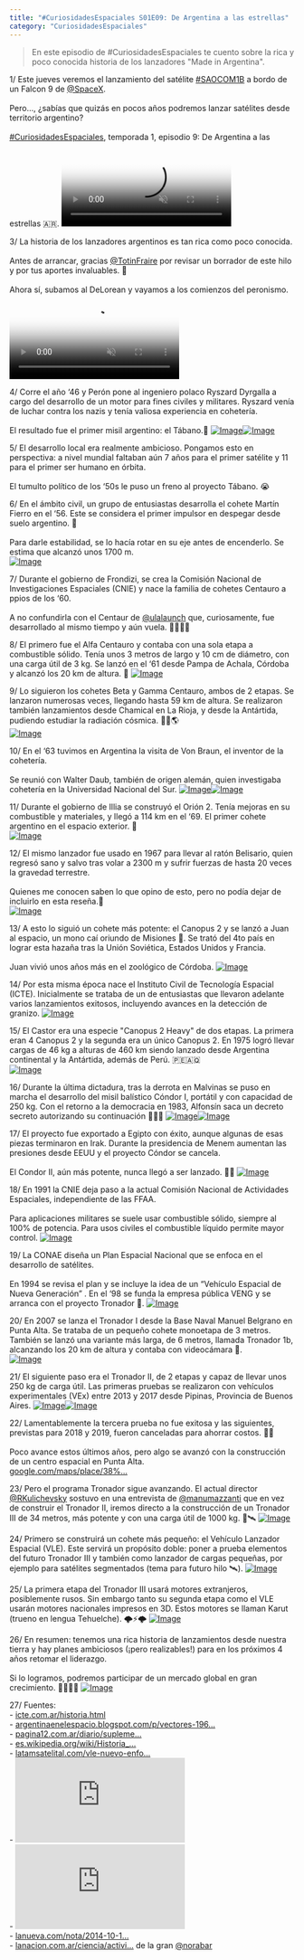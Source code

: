 ```yaml
---
title: "#CuriosidadesEspaciales S01E09: De Argentina a las estrellas"
category: "CuriosidadesEspaciales"
---
```

> En este episodio de #CuriosidadesEspaciales te cuento sobre la rica y poco conocida historia de los lanzadores "Made in Argentina".

<div class="card-tweets" dir="auto">
    <p><span class="nop nop-start">1/ </span> Este jueves veremos el lanzamiento del satélite <a class="entity-hashtag" href="/hashtag/SAOCOM1B">#SAOCOM1B</a> a bordo de un Falcon 9 de <a class="entity-mention" href="https://twitter.com/SpaceX">@SpaceX</a>.<br />
<br />
Pero…, ¿sabías que quizás en pocos años podremos lanzar satélites desde territorio argentino?<br />
<br />
<a class="entity-hashtag" href="/hashtag/CuriosidadesEspaciales">#CuriosidadesEspaciales</a>, temporada 1, episodio 9: De Argentina a las estrellas 🇦🇷. <span class="entity-video-gif"><video autoplay muted loop controls poster="https://pbs.twimg.com/tweet_video_thumb/EgNYwgRXoAAl3GO.jpg"><source src="https://video.twimg.com/tweet_video/EgNYwgRXoAAl3GO.mp4" type="video/mp4"><img alt="Video Poster" src="https://pbs.twimg.com/tweet_video_thumb/EgNYwgRXoAAl3GO.jpg"></video></span></p>
    <p><span class="nop nop-start">3/ </span> La historia de los lanzadores argentinos es tan rica como poco conocida. <br />
<br />
Antes de arrancar, gracias <a class="entity-mention" href="https://twitter.com/TotinFraire">@TotinFraire</a> por revisar un borrador de este hilo y por tus aportes invaluables. 🙌 <br />
<br />
Ahora sí, subamos al DeLorean y vayamos a los comienzos del peronismo. <span class="entity-video-gif"><video autoplay muted loop controls poster="https://pbs.twimg.com/tweet_video_thumb/EgNY18vXsAMeM2Z.jpg"><source src="https://video.twimg.com/tweet_video/EgNY18vXsAMeM2Z.mp4" type="video/mp4"><img alt="Video Poster" src="https://pbs.twimg.com/tweet_video_thumb/EgNY18vXsAMeM2Z.jpg"></video></span></p>
    <p><span class="nop nop-start">4/ </span> Corre el año ‘46 y Perón pone al ingeniero polaco Ryszard Dyrgalla a cargo del desarrollo de un motor para fines civiles y militares. Ryszard venía de luchar contra los nazis y tenía valiosa experiencia en cohetería.<br />
<br />
El resultado fue el primer misil argentino: el Tábano.🦟 <span class="row justify-content-center entity-multiple-2"><span class="col-md-6"><span class="entity-image"><a href="https://pbs.twimg.com/media/EgNY5QBXsAAmwAI.png" target="_blank"><img alt="Image" src="https://pbs.twimg.com/media/EgNY5QBXsAAmwAI.png" data-src="https://pbs.twimg.com/media/EgNY5QBXsAAmwAI.png"></a></span></span><span class="col-md-6"><span class="entity-image"><a href="https://pbs.twimg.com/media/EgNY6t0XoAA8Dna.png" target="_blank"><img alt="Image" src="https://pbs.twimg.com/media/EgNY6t0XoAA8Dna.png" data-src="https://pbs.twimg.com/media/EgNY6t0XoAA8Dna.png"></a></span></span></span></p>
    <p><span class="nop nop-start">5/ </span> El desarrollo local era realmente ambicioso. Pongamos esto en perspectiva: a nivel mundial faltaban aún 7 años para el primer satélite y 11 para el primer ser humano en órbita. <br />
<br />
El tumulto político de los ‘50s le puso un freno al proyecto Tábano. 😭</p>
    <p><span class="nop nop-start">6/ </span> En el ámbito civil, un grupo de entusiastas desarrolla el cohete Martín Fierro en el ‘56. Este se considera el primer impulsor en despegar desde suelo argentino. 🚀<br />
<br />
Para darle estabilidad, se lo hacía rotar en su eje antes de encenderlo. Se estima que alcanzó unos 1700 m. <br><span class="entity-image"><a href="https://pbs.twimg.com/media/EgNZBwuWsAAYmzW.png" target="_blank"><img alt="Image" src="https://pbs.twimg.com/media/EgNZBwuWsAAYmzW.png" data-src="https://pbs.twimg.com/media/EgNZBwuWsAAYmzW.png"></a></span></p>
    <p><span class="nop nop-start">7/ </span> Durante el gobierno de Frondizi, se crea la Comisión Nacional de Investigaciones Espaciales (CNIE) y nace la familia de cohetes Centauro a ppios de los ‘60.<br />
<br />
A no confundirla con el Centaur de <a class="entity-mention" href="https://twitter.com/ulalaunch">@ulalaunch</a> que, curiosamente, fue desarrollado al mismo tiempo y aún vuela. 💪🏽👴🏽</p>
    <p><span class="nop nop-start">8/ </span> El primero fue el Alfa Centauro y contaba con una sola etapa a combustible sólido. Tenía unos 3 metros de largo y 10 cm de diámetro, con una carga útil de 3 kg. Se lanzó en el ‘61 desde Pampa de Achala, Córdoba y alcanzó los 20 km de altura. 🤯 <span class="entity-image"><a href="https://pbs.twimg.com/media/EgNZGQ7XgAAqsUF.png" target="_blank"><img alt="Image" src="https://pbs.twimg.com/media/EgNZGQ7XgAAqsUF.png" data-src="https://pbs.twimg.com/media/EgNZGQ7XgAAqsUF.png"></a></span></p>
    <p><span class="nop nop-start">9/ </span> Lo siguieron los cohetes Beta y Gamma Centauro, ambos de 2 etapas. Se lanzaron numerosas veces, llegando hasta 59 km de altura. Se realizaron también lanzamientos desde Chamical en La Rioja, y desde la Antártida, pudiendo estudiar la radiación cósmica. 🐧🚀🌎 <br><span class="entity-image"><a href="https://pbs.twimg.com/media/EgNZKjQWkAUFdnm.png" target="_blank"><img alt="Image" src="https://pbs.twimg.com/media/EgNZKjQWkAUFdnm.png" data-src="https://pbs.twimg.com/media/EgNZKjQWkAUFdnm.png"></a></span></p>
    <p><span class="nop nop-start">10/ </span> En el ‘63 tuvimos en Argentina la visita de Von Braun, el inventor de la cohetería.<br />
<br />
Se reunió con Walter Daub, también de origen alemán, quien investigaba cohetería en la Universidad Nacional del Sur. <span class="row justify-content-center entity-multiple-2"><span class="col-md-6"><span class="entity-image"><a href="https://pbs.twimg.com/media/EgNZOLdWkAIsJxn.png" target="_blank"><img alt="Image" src="https://pbs.twimg.com/media/EgNZOLdWkAIsJxn.png" data-src="https://pbs.twimg.com/media/EgNZOLdWkAIsJxn.png"></a></span></span><span class="col-md-6"><span class="entity-image"><a href="https://pbs.twimg.com/media/EgNZO9OXkAArzO7.jpg" target="_blank"><img alt="Image" src="https://pbs.twimg.com/media/EgNZO9OXkAArzO7.png" data-src="https://pbs.twimg.com/media/EgNZO9OXkAArzO7.jpg"></a></span></span></span></p>
    <p><span class="nop nop-start">11/ </span> Durante el gobierno de Illia se construyó el Orión 2. Tenía mejoras en su combustible y materiales, y llegó a 114 km en el ‘69. El primer cohete argentino en el espacio exterior. 🌌 <br><span class="entity-image"><a href="https://pbs.twimg.com/media/EgNZSeRWoAEaIGm.png" target="_blank"><img alt="Image" src="https://pbs.twimg.com/media/EgNZSeRWoAEaIGm.png" data-src="https://pbs.twimg.com/media/EgNZSeRWoAEaIGm.png"></a></span></p>
    <p><span class="nop nop-start">12/ </span> El mismo lanzador fue usado en 1967 para llevar al ratón Belisario, quien regresó sano y salvo tras volar a 2300 m y sufrir fuerzas de hasta 20 veces la gravedad terrestre.<br />
<br />
Quienes me conocen saben lo que opino de esto, pero no podía dejar de incluirlo en esta reseña.🤢 <br><span class="entity-image"><a href="https://pbs.twimg.com/media/EgNZVCdX0AAMJam.png" target="_blank"><img alt="Image" src="https://pbs.twimg.com/media/EgNZVCdX0AAMJam.png" data-src="https://pbs.twimg.com/media/EgNZVCdX0AAMJam.png"></a></span></p>
    <p><span class="nop nop-start">13/ </span> A esto lo siguió un cohete más potente: el Canopus 2 y se lanzó a Juan al espacio, un mono caí oriundo de Misiones 🐒. Se trató del 4to país en lograr esta hazaña tras la Unión Soviética, Estados Unidos y Francia.<br />
<br />
Juan vivió unos años más en el zoológico de Córdoba. <span class="entity-image"><a href="https://pbs.twimg.com/media/EgNZX3oXYAANfA6.png" target="_blank"><img alt="Image" src="https://pbs.twimg.com/media/EgNZX3oXYAANfA6.png" data-src="https://pbs.twimg.com/media/EgNZX3oXYAANfA6.png"></a></span></p>
    <p><span class="nop nop-start">14/ </span> Por esta misma época nace el Instituto Civil de Tecnología Espacial (ICTE). Inicialmente se trataba de un de entusiastas que llevaron adelante varios lanzamientos exitosos, incluyendo avances en la detección de granizo. <span class="entity-image"><a href="https://pbs.twimg.com/media/EgNZaIMXoAUK8oJ.png" target="_blank"><img alt="Image" src="https://pbs.twimg.com/media/EgNZaIMXoAUK8oJ.png" data-src="https://pbs.twimg.com/media/EgNZaIMXoAUK8oJ.png"></a></span></p>
    <p><span class="nop nop-start">15/ </span> El Castor era una especie "Canopus 2 Heavy" de dos etapas. La primera eran 4 Canopus 2 y la segunda era un único Canopus 2. En 1975 logró llevar cargas de 46 kg a alturas de 460 km siendo lanzado desde Argentina continental y la Antártida, además de Perú. 🇵🇪🇦🇶 <br><span class="entity-image"><a href="https://pbs.twimg.com/media/EgNZdtEWkAEu8mv.png" target="_blank"><img alt="Image" src="https://pbs.twimg.com/media/EgNZdtEWkAEu8mv.png" data-src="https://pbs.twimg.com/media/EgNZdtEWkAEu8mv.png"></a></span></p>
    <p><span class="nop nop-start">16/ </span> Durante la última dictadura, tras la derrota en Malvinas se puso en marcha el desarrollo del misil balístico Cóndor I, portátil y con capacidad de 250 kg. Con el retorno a la democracia en 1983, Alfonsín saca un decreto secreto autorizando su continuación 🕵🏻‍♂️ <span class="row justify-content-center entity-multiple-2"><span class="col-md-6"><span class="entity-image"><a href="https://pbs.twimg.com/media/EgNZwzPXYAIH4UJ.jpg" target="_blank"><img alt="Image" src="https://pbs.twimg.com/media/EgNZwzPXYAIH4UJ.jpg" data-src="https://pbs.twimg.com/media/EgNZwzPXYAIH4UJ.jpg"></a></span></span><span class="col-md-6"><span class="entity-image"><a href="https://pbs.twimg.com/media/EgNZxgrXkAAhtS8.png" target="_blank"><img alt="Image" src="https://pbs.twimg.com/media/EgNZxgrXkAAhtS8.jpg" data-src="https://pbs.twimg.com/media/EgNZxgrXkAAhtS8.png"></a></span></span></span></p>
    <p><span class="nop nop-start">17/ </span> El proyecto fue exportado a Egipto con éxito, aunque algunas de esas piezas terminaron en Irak. Durante la presidencia de Menem aumentan las presiones desde EEUU y el proyecto Cóndor se cancela.<br />
<br />
El Condor II, aún más potente, nunca llegó a ser lanzado. 🤦‍♂️ <span class="entity-image"><a href="https://pbs.twimg.com/media/EgNZ0pRXgAEEZX_.jpg" target="_blank"><img alt="Image" src="https://pbs.twimg.com/media/EgNZ0pRXgAEEZX_.jpg" data-src="https://pbs.twimg.com/media/EgNZ0pRXgAEEZX_.jpg"></a></span></p>
    <p><span class="nop nop-start">18/ </span> En 1991 la CNIE deja paso a la actual Comisión Nacional de Actividades Espaciales, independiente de las FFAA.<br />
<br />
Para aplicaciones militares se suele usar combustible sólido, siempre al 100% de potencia. Para usos civiles el combustible líquido permite mayor control. <span class="entity-image"><a href="https://pbs.twimg.com/media/EgNaT0vWAAAm25H.jpg" target="_blank"><img alt="Image" src="https://pbs.twimg.com/media/EgNaT0vWAAAm25H.jpg" data-src="https://pbs.twimg.com/media/EgNaT0vWAAAm25H.jpg"></a></span></p>
    <p><span class="nop nop-start">19/ </span> La CONAE diseña un Plan Espacial Nacional que se enfoca en el desarrollo de satélites. <br />
<br />
En 1994 se revisa el plan y se incluye la idea de un “Vehículo Espacial de Nueva Generación” . En el ‘98 se funda la empresa pública VENG y se arranca con el proyecto Tronador 🚀. <span class="entity-image"><a href="https://pbs.twimg.com/media/EgNadJsXsAAheYj.jpg" target="_blank"><img alt="Image" src="https://pbs.twimg.com/media/EgNadJsXsAAheYj.jpg" data-src="https://pbs.twimg.com/media/EgNadJsXsAAheYj.jpg"></a></span></p>
    <p><span class="nop nop-start">20/ </span> En 2007 se lanza el Tronador I desde la Base Naval Manuel Belgrano en Punta Alta. Se trataba de un pequeño cohete monoetapa de 3 metros. También se lanzó una variante más larga, de 6 metros, llamada Tronador 1b, alcanzando los 20 km de altura y contaba con videocámara 📼. <br><span class="entity-image"><a href="https://pbs.twimg.com/media/EgNamQkWsAMWzZD.png" target="_blank"><img alt="Image" src="https://pbs.twimg.com/media/EgNamQkWsAMWzZD.png" data-src="https://pbs.twimg.com/media/EgNamQkWsAMWzZD.png"></a></span></p>
    <p><span class="nop nop-start">21/ </span> El siguiente paso era el Tronador II, de 2 etapas y capaz de llevar unos 250 kg de carga útil. Las primeras pruebas se realizaron con vehículos experimentales (VEx) entre 2013 y 2017 desde Pipinas, Provincia de Buenos Aires. <span class="row justify-content-center entity-multiple-2"><span class="col-md-6"><span class="entity-image"><a href="https://pbs.twimg.com/media/EgNarDJWoAY_mvb.jpg" target="_blank"><img alt="Image" src="https://pbs.twimg.com/media/EgNarDJWoAY_mvb.jpg" data-src="https://pbs.twimg.com/media/EgNarDJWoAY_mvb.jpg"></a></span></span><span class="col-md-6"><span class="entity-image"><a href="https://pbs.twimg.com/media/EgNas6jXsAEgzwS.jpg" target="_blank"><img alt="Image" src="https://pbs.twimg.com/media/EgNas6jXsAEgzwS.jpg" data-src="https://pbs.twimg.com/media/EgNas6jXsAEgzwS.jpg"></a></span></span></span></p>
    <p><span class="nop nop-start">22/ </span> Lamentablemente la tercera prueba no fue exitosa y las siguientes, previstas para 2018 y 2019, fueron canceladas para ahorrar costos. 🤦‍♂️  <br />
<br />
Poco avance estos últimos años, pero algo se avanzó con la construcción de un centro espacial en Punta Alta.<br />
<a class="entity-url" data-preview="true" href="https://www.google.com/maps/place/38%C2%B057'46.1%22S+61%C2%B042'54.0%22W/@-38.9622733,-61.7141528,438m/data=!3m1!1e3!4m5!3m4!1s0x0:0x0!8m2!3d-38.9628!4d-61.715?hl=es">google.com/maps/place/38%…</a></p>
    <p><span class="nop nop-start">23/ </span> Pero el programa Tronador sigue avanzando. El actual director <a class="entity-mention" href="https://twitter.com/RKulichevsky">@RKulichevsky</a> sostuvo en una entrevista de <a class="entity-mention" href="https://twitter.com/manumazzanti">@manumazzanti</a> que en vez de construir el Tronador II, iremos directo a la construcción de un Tronador III de 34 metros, más potente y con una carga útil de 1000 kg.  💪🛰 <span class="entity-image"><a href="https://pbs.twimg.com/media/EgNa0L7WoAAraDK.png" target="_blank"><img alt="Image" src="https://pbs.twimg.com/media/EgNa0L7WoAAraDK.png" data-src="https://pbs.twimg.com/media/EgNa0L7WoAAraDK.png"></a></span></p>
    <p><span class="nop nop-start">24/ </span> Primero se construirá un cohete más pequeño: el Vehículo Lanzador Espacial (VLE). Este servirá un propósito doble: poner a prueba elementos del futuro Tronador III y también como lanzador de cargas pequeñas, por ejemplo para satélites segmentados (tema para futuro hilo 🛰). <span class="entity-image"><a href="https://pbs.twimg.com/media/EgNbKdMXkAE2udM.jpg" target="_blank"><img alt="Image" src="https://pbs.twimg.com/media/EgNbKdMXkAE2udM.jpg" data-src="https://pbs.twimg.com/media/EgNbKdMXkAE2udM.jpg"></a></span></p>
    <p><span class="nop nop-start">25/ </span> La primera etapa del Tronador III usará motores extranjeros, posiblemente rusos. Sin embargo tanto su segunda etapa como el VLE usarán motores nacionales impresos en 3D. Estos motores se llaman Karut (trueno en lengua Tehuelche). 🌩⚡️🌩 <span class="entity-image"><a href="https://pbs.twimg.com/media/EgNbOClXsAA-ttX.jpg" target="_blank"><img alt="Image" src="https://pbs.twimg.com/media/EgNbOClXsAA-ttX.jpg" data-src="https://pbs.twimg.com/media/EgNbOClXsAA-ttX.jpg"></a></span></p>
    <p><span class="nop nop-start">26/ </span> En resumen: tenemos una rica historia de lanzamientos desde nuestra tierra y hay planes ambiciosos (¡pero realizables!) para en los próximos 4 años retomar el liderazgo.<br />
<br />
Si lo logramos, podremos participar de un mercado global en gran crecimiento.  💪🇦🇷🚀 <span class="entity-image"><a href="https://pbs.twimg.com/media/EgN0d1uWkAYJQBH.jpg" target="_blank"><img alt="Image" src="https://pbs.twimg.com/media/EgN0d1uWkAYJQBH.jpg" data-src="https://pbs.twimg.com/media/EgN0d1uWkAYJQBH.jpg"></a></span></p>
    <p><span class="nop nop-start">27/ </span> Fuentes:<br />
- <a class="entity-url" data-preview="true" href="https://www.icte.com.ar/historia.html">icte.com.ar/historia.html</a><br />
- <a class="entity-url" data-preview="true" href="http://argentinaenelespacio.blogspot.com/p/vectores-1960-1969-v2.html">argentinaenelespacio.blogspot.com/p/vectores-196…</a><br />
- <a class="entity-url" data-preview="true" href="https://www.pagina12.com.ar/diario/suplementos/futuro/13-2551-2011-06-25.html">pagina12.com.ar/diario/supleme…</a><br />
- <a class="entity-url" data-preview="true" href="https://es.wikipedia.org/wiki/Historia_de_la_astron%C3%A1utica_en_Argentina">es.wikipedia.org/wiki/Historia_…</a><br />
- <a class="entity-url" data-preview="true" href="http://latamsatelital.com/vle-nuevo-enfoque-de-conae/">latamsatelital.com/vle-nuevo-enfo…</a><br />
- <span class="entity-embed"><iframe class="youtube-player keep-ratio-4-3" src="https://www.youtube.com/embed/fCDijcUBVN8" frameborder="0" allowFullScreen></iframe></span> <br />
- <span class="entity-embed"><iframe class="youtube-player keep-ratio-4-3" src="https://www.youtube.com/embed/ryB5gqoRkrA" frameborder="0" allowFullScreen></iframe></span><br />
- <a class="entity-url" data-preview="true" href="https://www.lanueva.com/nota/2014-10-17-0-38-0-daub-y-von-braun">lanueva.com/nota/2014-10-1…</a><br />
- <a class="entity-url" data-preview="true" href="https://www.lanacion.com.ar/ciencia/actividad-espacial-anuncian-la-reanudacion-de-programas-satelitales-y-otras-tecnologias-nid2332214">lanacion.com.ar/ciencia/activi…</a> de la gran <a class="entity-mention" href="https://twitter.com/norabar">@norabar</a></p>
</div>

